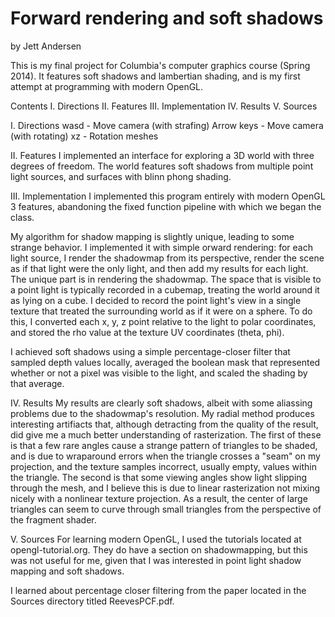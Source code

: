 Forward rendering and soft shadows
=============

by Jett Andersen

This is my final project for Columbia's computer graphics course (Spring 2014).
It features soft shadows and lambertian shading, and is my first attempt at
programming with modern OpenGL.

Contents
I.      Directions
II.     Features
III.    Implementation
IV.     Results
V.      Sources


I. Directions
wasd - Move camera (with strafing)
Arrow keys - Move camera (with rotating)
xz - Rotation meshes


II. Features
I implemented an interface for exploring a 3D world with three degrees of
freedom.  The world features soft shadows from multiple point light sources, and
surfaces with blinn phong shading.


III. Implementation
I implemented this program entirely with modern OpenGL 3 features, abandoning
the fixed function pipeline with which we began the class.

My algorithm for shadow mapping is slightly unique, leading to some strange
behavior.  I implemented it with simple orward rendering: for each light source,
I render the shadowmap from its perspective, render the scene as if that light
were the only light, and then add my results for each light.  The unique part is
in rendering the shadowmap.  The space that is visible to a point light is
typically recorded in a cubemap, treating the world around it as lying on a
cube.  I decided to record the point light's view in a single texture that
treated the surrounding world as if it were on a sphere.  To do this, I
converted each x, y, z point relative to the light to polar coordinates, and
stored the rho value at the texture UV coordinates (theta, phi).

I achieved soft shadows using a simple percentage-closer filter that sampled
depth values locally, averaged the boolean mask that represented whether or not
a pixel was visible to the light, and scaled the shading by that average.


IV. Results
My results are clearly soft shadows, albeit with some aliassing problems due to
the shadowmap's resolution.  My radial method produces interesting artifiacts
that, although detracting from the quality of the result, did give me a much
better understanding of rasterization.  The first of these is that a few rare
angles cause a strange pattern of triangles to be shaded, and is due to
wraparound errors when the triangle crosses a "seam" on my projection, and the
texture samples incorrect, usually empty, values within the triangle.  The
second is that some viewing angles show light slipping through the mesh, and I
believe this is due to linear rasterization not mixing nicely with a nonlinear
texture projection.  As a result, the center of large triangles can seem to
curve through small triangles from the perspective of the fragment shader.


V. Sources
For learning modern OpenGL, I used the tutorials located at opengl-tutorial.org.
They do have a section on shadowmapping, but this was not useful for me, given
that I was interested in point light shadow mapping and soft shadows.

I learned about percentage closer filtering from the paper located in the
Sources directory titled ReevesPCF.pdf.
